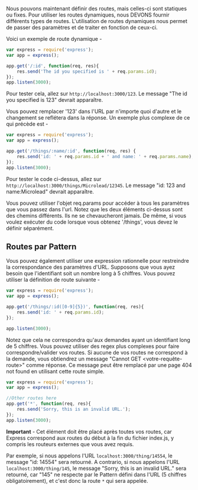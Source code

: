 Nous pouvons maintenant définir des routes, mais celles-ci sont statiques ou fixes. Pour utiliser les routes dynamiques, nous DEVONS fournir différents types de routes. L'utilisation de routes dynamiques nous permet de passer des paramètres et de traiter en fonction de ceux-ci.

Voici un exemple de route dynamique -

```js
var express = require('express');
var app = express();

app.get('/:id', function(req, res){
    res.send('The id you specified is ' + req.params.id);
});
app.listen(3000);
```

Pour tester cela, allez sur ```http://localhost:3000/123```. Le message "The id you specified is 123" devrait apparaître.

Vous pouvez remplacer '123' dans l'URL par n'importe quoi d'autre et le changement se reflétera dans la réponse. Un exemple plus complexe de ce qui précède est -

```js
var express = require('express');
var app = express();

app.get('/things/:name/:id', function(req, res) {
    res.send('id: ' + req.params.id + ' and name: ' + req.params.name);
});
app.listen(3000);
```

Pour tester le code ci-dessus, allez sur ```http://localhost:3000/things/Microlead/12345```. Le message "id: 123 and name:Microlead" devrait apparaître.

Vous pouvez utiliser l'objet req.params pour accéder à tous les paramètres que vous passez dans l'url. Notez que les deux éléments ci-dessus sont des chemins différents. Ils ne se chevaucheront jamais. De même, si vous voulez exécuter du code lorsque vous obtenez '/things', vous devez le définir séparément.

## Routes par Pattern

Vous pouvez également utiliser une expression rationnelle pour restreindre la correspondance des paramètres d'URL. Supposons que vous ayez besoin que l'identifiant soit un nombre long à 5 chiffres. Vous pouvez utiliser la définition de route suivante -

```js
var express = require('express');
var app = express();

app.get('/things/:id([0-9]{5})', function(req, res){
    res.send('id: ' + req.params.id);
});

app.listen(3000);
```

Notez que cela ne correspondra qu'aux demandes ayant un identifiant long de 5 chiffres. Vous pouvez utiliser des regex plus complexes pour faire correspondre/valider vos routes. Si aucune de vos routes ne correspond à la demande, vous obtiendrez un message "Cannot GET <votre-requête-route>" comme réponse. Ce message peut être remplacé par une page 404 not found en utilisant cette route simple.

```js
var express = require('express');
var app = express();

//Other routes here
app.get('*', function(req, res){
    res.send('Sorry, this is an invalid URL.');
});
app.listen(3000);
```

__Important__ - Cet élément doit être placé après toutes vos routes, car Express correspond aux routes du début à la fin du fichier index.js, y compris les routeurs externes que vous avez requis.

Par exemple, si nous appelons l'URL ```localhost:3000/thing/14554```, le message "id: 14554" sera retourné. A contrario, si nous appelons l'URL ```localhost:3000/thing/145```, le message "Sorry, this is an invalid URL." sera retourné, car "145" ne respecte par le Pattern défini dans l'URL (5 chiffres obligatoirement), et c'est donc la route ```*``` qui sera appelée.